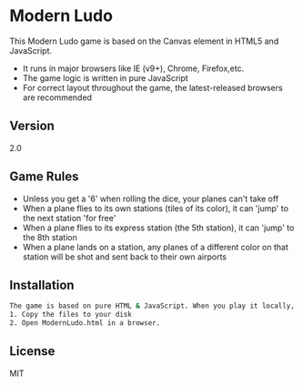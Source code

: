 Modern Ludo
=========

This Modern Ludo game is based on the Canvas element in HTML5 and JavaScript.

  - It runs in major browsers like IE (v9+), Chrome, Firefox,etc.
  - The game logic is written in pure JavaScript
  - For correct layout throughout the game, the latest-released browsers are recommended

Version
----

2.0

Game Rules
-----------

* Unless you get a '6' when rolling the dice, your planes can't take off
* When a plane flies to its own stations (tiles of its color), it can 'jump' to the next station 'for free'
* When a plane flies to its express station (the 5th station), it can 'jump' to the 8th station
* When a plane lands on a station, any planes of a different color on that station will be shot and sent back to their own airports


Installation
--------------

```sh
The game is based on pure HTML & JavaScript. When you play it locally, all you need to do is 
1. Copy the files to your disk 
2. Open ModernLudo.html in a browser.

```

License
----

MIT
